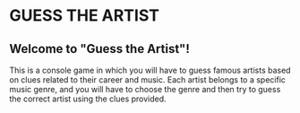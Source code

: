 # GUESS THE ARTIST

## Welcome to "Guess the Artist"!

This is a console game in which you will have to guess famous artists based on clues related to their career and music. Each artist belongs to a specific music genre, and you will have to choose the genre and then try to guess the correct artist using the clues provided.